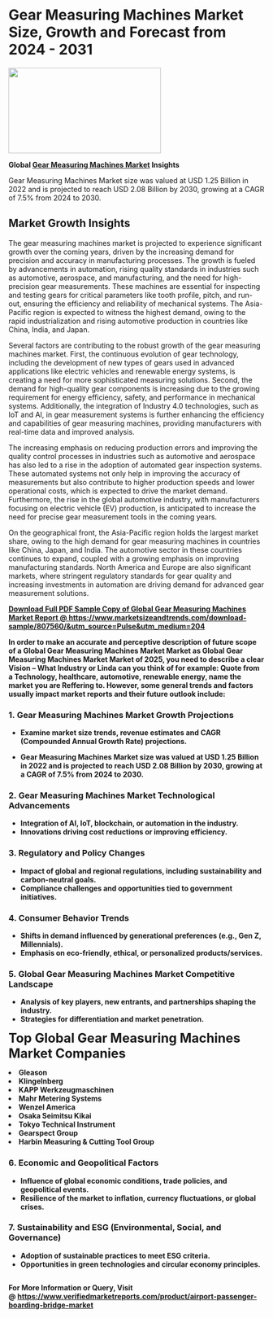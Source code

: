 <H1>Gear Measuring Machines Market Size, Growth and Forecast from 2024 - 2031</H1><img class="aligncenter size-medium wp-image-584254" src="https://thirdeyenews.in/wp-content/uploads/2024/09/Global-Market-Research-300x168.jpeg" alt="" width="300" height="168" /><p><strong>Global&nbsp;<a href="https://www.marketsizeandtrends.com/download-sample/807560/&amp;utm_source=Pulse&amp;utm_medium=204">Gear Measuring Machines Market</a> Insights</strong></p><p>Gear Measuring Machines Market size was valued at USD 1.25 Billion in 2022 and is projected to reach USD 2.08 Billion by 2030, growing at a CAGR of 7.5% from 2024 to 2030.</p><p><h2>Market Growth Insights</h2> <p>The gear measuring machines market is projected to experience significant growth over the coming years, driven by the increasing demand for precision and accuracy in manufacturing processes. The growth is fueled by advancements in automation, rising quality standards in industries such as automotive, aerospace, and manufacturing, and the need for high-precision gear measurements. These machines are essential for inspecting and testing gears for critical parameters like tooth profile, pitch, and run-out, ensuring the efficiency and reliability of mechanical systems. The Asia-Pacific region is expected to witness the highest demand, owing to the rapid industrialization and rising automotive production in countries like China, India, and Japan.</p> <p><strong><a href="#"></a></strong></p> <p>Several factors are contributing to the robust growth of the gear measuring machines market. First, the continuous evolution of gear technology, including the development of new types of gears used in advanced applications like electric vehicles and renewable energy systems, is creating a need for more sophisticated measuring solutions. Second, the demand for high-quality gear components is increasing due to the growing requirement for energy efficiency, safety, and performance in mechanical systems. Additionally, the integration of Industry 4.0 technologies, such as IoT and AI, in gear measurement systems is further enhancing the efficiency and capabilities of gear measuring machines, providing manufacturers with real-time data and improved analysis.</p> <p>The increasing emphasis on reducing production errors and improving the quality control processes in industries such as automotive and aerospace has also led to a rise in the adoption of automated gear inspection systems. These automated systems not only help in improving the accuracy of measurements but also contribute to higher production speeds and lower operational costs, which is expected to drive the market demand. Furthermore, the rise in the global automotive industry, with manufacturers focusing on electric vehicle (EV) production, is anticipated to increase the need for precise gear measurement tools in the coming years.</p> <p>On the geographical front, the Asia-Pacific region holds the largest market share, owing to the high demand for gear measuring machines in countries like China, Japan, and India. The automotive sector in these countries continues to expand, coupled with a growing emphasis on improving manufacturing standards. North America and Europe are also significant markets, where stringent regulatory standards for gear quality and increasing investments in automation are driving demand for advanced gear measurement solutions.</p> <p><strong><a href="#"></p><p><span class=""><strong>Download Full PDF Sample Copy of Global Gear Measuring Machines Market Report</strong> @ <a href="https://www.marketsizeandtrends.com/download-sample/807560/&amp;utm_source=Pulse&amp;utm_medium=204" target="_blank">https://www.marketsizeandtrends.com/download-sample/807560/&amp;utm_source=Pulse&amp;utm_medium=204</a></span></p><p>In order to make an accurate and perceptive description of future scope of a Global&nbsp;Gear Measuring Machines Market Market as Global&nbsp;Gear Measuring Machines Market Market of 2025, you need to describe a clear Vision &ndash; What Industry or Linda can you think of for example: Quote from a Technology, healthcare, automotive, renewable energy, name the market you are Reffering to. However, some general trends and factors usually impact market reports and their future outlook include:</p><h3>1.&nbsp;<strong>Gear Measuring Machines Market Growth Projections</strong></h3><ul><li>Examine market size trends, revenue estimates and CAGR (Compounded Annual Growth Rate) projections.</li><li><p>Gear Measuring Machines Market size was valued at USD 1.25 Billion in 2022 and is projected to reach USD 2.08 Billion by 2030, growing at a CAGR of 7.5% from 2024 to 2030.</p></li></ul><h3>2.&nbsp;<strong>Gear Measuring Machines Market Technological Advancements</strong></h3><ul><li>Integration of AI, IoT, blockchain, or automation in the industry.</li><li>Innovations driving cost reductions or improving efficiency.</li></ul><h3>3.&nbsp;<strong>Regulatory and Policy Changes</strong></h3><ul><li>Impact of global and regional regulations, including sustainability and carbon-neutral goals.</li><li>Compliance challenges and opportunities tied to government initiatives.</li></ul><h3>4.&nbsp;<strong>Consumer Behavior Trends</strong></h3><ul><li>Shifts in demand influenced by generational preferences (e.g., Gen Z, Millennials).</li><li>Emphasis on eco-friendly, ethical, or personalized products/services.</li></ul><h3>5.&nbsp;<strong>Global Gear Measuring Machines Market Competitive Landscape</strong></h3><ul><li>Analysis of key players, new entrants, and partnerships shaping the industry.</li><li>Strategies for differentiation and market penetration.</li></ul><p data-pm-slice="1 1 []"><span style="color: inherit; font-family: inherit; font-size: 25px;">Top Global Gear Measuring Machines Market Companies</span></p><div class="" data-test-id=""><p><li>Gleason</li><li> Klingelnberg</li><li> KAPP Werkzeugmaschinen</li><li> Mahr Metering Systems</li><li> Wenzel America</li><li> Osaka Seimitsu Kikai</li><li> Tokyo Technical Instrument</li><li> Gearspect Group</li><li> Harbin Measuring & Cutting Tool Group</li></p></div><h3>6.&nbsp;<strong>Economic and Geopolitical Factors</strong></h3><ul><li>Influence of global economic conditions, trade policies, and geopolitical events.</li><li>Resilience of the market to inflation, currency fluctuations, or global crises.</li></ul><h3>7.&nbsp;<strong>Sustainability and ESG (Environmental, Social, and Governance)</strong></h3><ul><li>Adoption of sustainable practices to meet ESG criteria.</li><li>Opportunities in green technologies and circular economy principles.</li></ul><h2><strong style="font-size: 14px;">For More Information or Query, Visit @&nbsp;</strong><a style="background-color: #ffffff; font-size: 14px;" href="https://www.marketsizeandtrends.com/report/gear-measuring-machines-market/" target="_blank">https://www.verifiedmarketreports.com/product/airport-passenger-boarding-bridge-market</a></h2>
